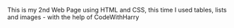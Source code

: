 This is my 2nd Web Page using HTML and CSS, this time I used tables, lists and images - with the help of CodeWithHarry
